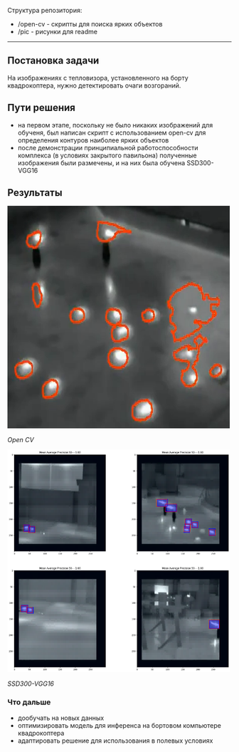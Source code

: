 Структура репозитория:

- /open-cv - скрипты для поиска ярких объектов
- /pic - рисунки для readme
____________
## Постановка задачи

На изображениях с тепловизора, установленного на борту квадрокоптера, нужно детектировать очаги возгораний.

## Пути решения

- на первом этапе, поскольку не было никаких изображений для обученя, был написан скрипт с использованием open-cv для определения контуров наиболее ярких объектов
- после демонстрации принципиальной работоспособности комплекса (в условиях закрытого павильона) полученные изображения были размечены, и на них была обучена SSD300-VGG16

## Результаты

<img src="https://github.com/fedor-konovalenko/fire_danger/blob/main/pic/1.png" width="500" height="500">

*Open CV*

<img src="https://github.com/fedor-konovalenko/fire_danger/blob/main/pic/2.png" width="500" height="500">

*SSD300-VGG16*

### Что дальше

- дообучать на новых данных
- оптимизировать модель для инференса на бортовом компьютере квадрокоптера
- адаптировать решение для использования в полевых условиях




